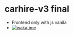 # carhire-v3 final
- Frontend only with js vanila
- [![wakatime](https://wakatime.com/badge/user/9d2db4cf-fab5-4ac9-859f-30c94a617589/project/f9ea9438-0656-4e62-a686-d55f71347bb2.svg)](https://wakatime.com/badge/user/9d2db4cf-fab5-4ac9-859f-30c94a617589/project/f9ea9438-0656-4e62-a686-d55f71347bb2)
